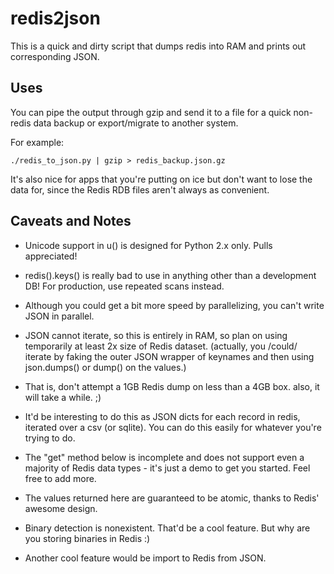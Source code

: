 # redis2json

This is a quick and dirty script that dumps redis into RAM and prints out 
corresponding JSON.

## Uses

You can pipe the output through gzip and send it to a file for a quick
non-redis data backup or export/migrate to another system.

For example:

    ./redis_to_json.py | gzip > redis_backup.json.gz

It's also nice for apps that you're putting on ice but don't want to lose the
data for, since the Redis RDB files aren't always as convenient.


## Caveats and Notes

*   Unicode support in u() is designed for Python 2.x only. Pulls appreciated!

*   redis().keys() is really bad to use in anything other than a development DB!
    For production, use repeated scans instead.

*   Although you could get a bit more speed by parallelizing, you can't write JSON
    in parallel.
    
*   JSON cannot iterate, so this is entirely in RAM, so plan on using temporarily
    at least 2x size of Redis dataset. (actually, you /could/ iterate by faking
    the outer JSON wrapper of keynames and then using json.dumps() or dump() on
    the values.)
    
*   That is, don't attempt a 1GB Redis dump on less than a 4GB box.  also, it
    will take a while. ;)
    
*   It'd be interesting to do this as JSON dicts for each record in redis,
    iterated over a csv (or sqlite). You can do this easily for whatever you're
    trying to do.
    
*   The "get" method below is incomplete and does not support even a majority of
    Redis data types - it's just a demo to get you started. Feel free to add more.
    
*   The values returned here are guaranteed to be atomic, thanks to Redis'
    awesome design.
    
*   Binary detection is nonexistent. That'd be a cool feature. But why are you
    storing binaries in Redis :)
    
*   Another cool feature would be import to Redis from JSON.
